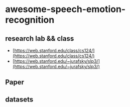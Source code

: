 # awesome-speech-emotion-recognition

## research lab && class
- [https://web.stanford.edu/class/cs124/](https://web.stanford.edu/class/cs124/)
- [https://web.stanford.edu/~jurafsky/slp3/](https://web.stanford.edu/~jurafsky/slp3/)

## Paper

## datasets
